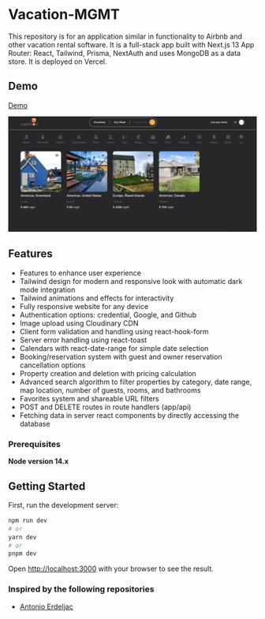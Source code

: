 # Vacation-MGMT

This repository is for an application similar in functionality to Airbnb and other vacation rental software. It is a full-stack app built with Next.js 13 App Router: React, Tailwind, Prisma, NextAuth and uses MongoDB as a data store. It is deployed on Vercel.

## Demo 

[Demo](https://vacation-mgmt.vercel.app/)

![Example](https://github.com/ncmoseley/vacation-mgmt/blob/main/public/images/vacations-mgmt-banner.png?raw=true)

## Features

- Features to enhance user experience
- Tailwind design for modern and responsive look with automatic dark mode integration
- Tailwind animations and effects for interactivity
- Fully responsive website for any device
- Authentication options: credential, Google, and Github
- Image upload using Cloudinary CDN
- Client form validation and handling using react-hook-form
- Server error handling using react-toast
- Calendars with react-date-range for simple date selection
- Booking/reservation system with guest and owner reservation cancellation options
- Property creation and deletion with pricing calculation
- Advanced search algorithm to filter properties by category, date range, map location, number of guests, rooms, and bathrooms
- Favorites system and shareable URL filters
- POST and DELETE routes in route handlers (app/api)
- Fetching data in server react components by directly accessing the database

### Prerequisites

**Node version 14.x**
## Getting Started

First, run the development server:

```bash
npm run dev
# or
yarn dev
# or
pnpm dev
```

Open [http://localhost:3000](http://localhost:3000) with your browser to see the result.

### Inspired by the following repositories

- [Antonio Erdeljac](https://github.com/AntonioErdeljac/next13-airbnb-clone/tree/master)
